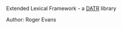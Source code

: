 Extended Lexical Framework - a [DATR][datr] library

Author: Roger Evans

[datr]: http://www.datr.org.uk/

